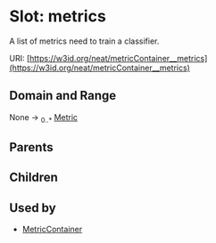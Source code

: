 
# Slot: metrics


A list of metrics need to train a classifier.

URI: [https://w3id.org/neat/metricContainer__metrics](https://w3id.org/neat/metricContainer__metrics)


## Domain and Range

None &#8594;  <sub>0..\*</sub> [Metric](Metric.md)

## Parents


## Children


## Used by

 * [MetricContainer](MetricContainer.md)
